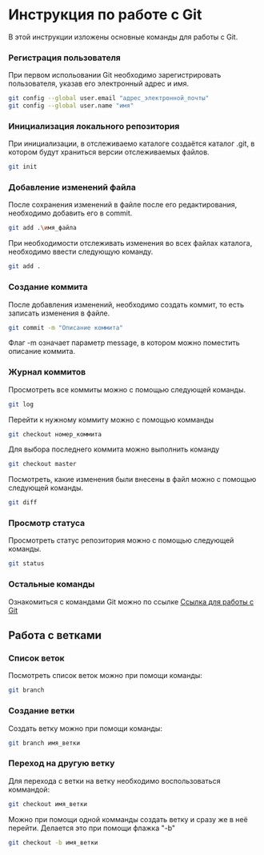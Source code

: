# Инструкция по работе с Git
В этой инструкции изложены основные команды для работы с Git.

### Регистрация пользователя
При первом испольовании Git необходимо зарегистрировать пользователя, указав его электронный адрес и имя.
```sh
git config --global user.email "адрес_электронной_почты"
git config --global user.name "имя"
```

### Инициализация локального репозитория
При инициализации, в отслеживаемо каталоге создаётся каталог .git, в котором будут храниться версии отслеживаемых файлов.

```sh
git init
```

### Добавление изменений файла
После сохранения изменений в файле после его редактирования, необходимо добавить его в commit.
```sh
git add .\имя_файла
```
При необходимости отслеживать изменения во всех файлах каталога, необходимо ввести следующую команду.
```sh
git add .
```

### Создание коммита
После добавления изменений, необходимо создать коммит, то есть записать изменения в файле.
```sh
git commit -m "Описание коммита"
```
Флаг -m означает параметр message, в котором можно поместить описание коммита.

### Журнал коммитов
Просмотреть все коммиты можно с помощью следующей команды.
```sh
git log
```
Перейти к нужному коммиту можно с помощью комманды
```sh
git checkout номер_коммита
```
Для выбора последнего коммита можно выполнить команду
```sh
git checkout master
```
Посмотреть, какие изменения были внесены в файл можно с помощью следующей команды.
```sh
git diff
```

### Просмотр статуса
Просмотреть статус репозитория можно с помощью следующей команды.
```sh
git status
```

### Остальные команды
Ознакомиться с командами Git можно по ссылке
[Ссылка для работы с Git](https://learn.microsoft.com/ru-ru/contribute/content/markdown-reference "Переход по внешней ссылке")

## Работа с ветками

### Список веток
Посмотреть список веток можно при помощи команды:
```sh
git branch
```
### Создание ветки
Создать ветку можно при помощи команды:
```sh
git branch имя_ветки
```

### Переход на другую ветку
Для перехода с ветки на ветку необходимо воспользоваться коммандой:
```sh
git checkout имя_ветки
```
Можно при помощи одной комманды создать ветку и сразу же в неё перейти. Делается это при помощи флажка "-b"
```sh
git checkout -b имя_ветки
```
